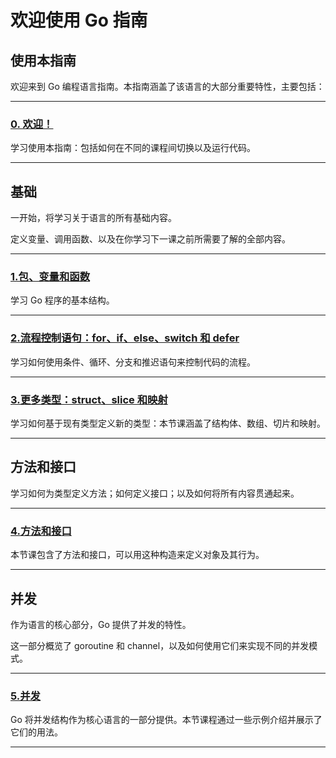# 欢迎使用 Go 指南

## 使用本指南

欢迎来到 Go 编程语言指南。本指南涵盖了该语言的大部分重要特性，主要包括：

---

### [0. 欢迎！](ch0-welcome.md)

学习使用本指南：包括如何在不同的课程间切换以及运行代码。

---

## 基础

一开始，将学习关于语言的所有基础内容。

定义变量、调用函数、以及在你学习下一课之前所需要了解的全部内容。

---

### [1.包、变量和函数](ch1-basics.md)

学习 Go 程序的基本结构。

---

### [2.流程控制语句：for、if、else、switch 和 defer](ch2-flowcontrol.md)

学习如何使用条件、循环、分支和推迟语句来控制代码的流程。

---

### [3.更多类型：struct、slice 和映射](ch3-moretypes.md)

学习如何基于现有类型定义新的类型：本节课涵盖了结构体、数组、切片和映射。

---

## 方法和接口

学习如何为类型定义方法；如何定义接口；以及如何将所有内容贯通起来。

---

### [4.方法和接口](ch4-methods.md)

本节课包含了方法和接口，可以用这种构造来定义对象及其行为。

---

## 并发

作为语言的核心部分，Go 提供了并发的特性。

这一部分概览了 goroutine 和 channel，以及如何使用它们来实现不同的并发模式。

---

### [5.并发](ch5-concurrency.md)

Go 将并发结构作为核心语言的一部分提供。本节课程通过一些示例介绍并展示了它们的用法。

---
